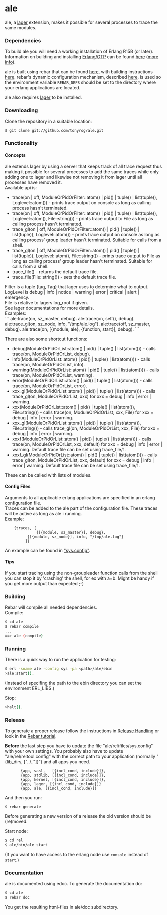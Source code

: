 ale
=====

ale, a [lager](https://github.com/basho/lager) extension, makes it possible for several processes to trace the same modules.


### Dependencies

To build ale you will need a working installation of Erlang R15B (or
later).<br/>
Information on building and installing [Erlang/OTP](http://www.erlang.org)
can be found [here](https://github.com/erlang/otp/wiki/Installation)
([more info](https://github.com/erlang/otp/blob/master/INSTALL.md)).

ale is built using rebar that can be found [here](https://github.com/rebar/rebar), with building instructions [here](https://github.com/rebar/rebar/wiki/Building-rebar). rebar's dynamic configuration mechanism, described [here](https://github.com/rebar/rebar/wiki/Dynamic-configuration), is used so the environment variable `REBAR_DEPS` should be set to the directory where your erlang applications are located.

ale also requires [lager](https://github.com/basho/lager) to be installed.

### Downloading

Clone the repository in a suitable location:

```sh
$ git clone git://github.com/tonyrog/ale.git
```
### Functionality
#### Concepts

ale extends lager by using a server that keeps track of all trace request thus making it possible for several processes to add the same traces while only adding one to lager and likewise not removing it from lager until all processes have removed it.<br/>
Available api is:
<ul>
<li> trace(on | off, ModuleOrPidOrFilter::atom() | pid() | tuple() | list(tuple)), Loglevel::atom()) - prints trace output on console as long as calling process hasn't terminated.</li>
<li> trace(on | off, ModuleOrPidOrFilter::atom() | pid() | tuple() | list(tuple)), Loglevel::atom(), File::string()) - prints trace output to File as long as calling process hasn't terminated.</li>
<li> trace_gl(on | off, ModuleOrPidOrFilter::atom() | pid() | tuple() | list(tuple)), Loglevel::atom()) - prints trace output on console as long as calling process' group leader hasn't terminated. Suitable for calls from a shell.</li>
<li> trace_gl(on | off, ModuleOrPidOrFilter::atom() | pid() | tuple() | list(tuple)), Loglevel::atom(), File::string()) - prints trace output to File as long as calling process' group leader hasn't terminated. Suitable for calls from a shell. </li>
<li>trace_file() - returns the default trace file.</li>
<li>trace_file(File::string()) - sets the default trace file.</li>
</ul>
Filter is a tuple {tag, Tag} that lager uses to determine what to output. <br/>
LogLevel is  debug | info | notice | warning | error | critical | alert |  emergency. <br/>
File is relative to lagers log_root if given.<br/>
See lager documentations for more details.<br/>
Examples:<br/>
```
    ale:trace(on, sz_master, debug).
    ale:trace(on, self(), debug).
    ale:trace_gl(on, sz_node, info, "/tmp/ale.log").
    ale:trace(off, sz_master, debug).
    ale:trace(on, [{module, ale}, {function, start}], debug).
```

There are also some shortcut functions:
<ul>
<li> debug(ModuleOrPidOrList::atom() | pid() | tuple() | list(atom())) - calls trace(on, ModuleOrPidOrList, debug).</li>
<li> info(ModuleOrPidOrList::atom() | pid() | tuple() | list(atom())) - calls trace(on, ModuleOrPidOrList, info).</li>
<li> warning(ModuleOrPidOrList::atom() | pid() | tuple() | list(atom())) - calls trace(on, ModuleOrPidOrList, warning).</li>
<li> error(ModuleOrPidOrList::atom() | pid() | tuple() | list(atom())) - calls trace(on, ModuleOrPidOrList, error).</li>
<li> xxx_gl(ModuleOrPidOrList::atom() | pid() | tuple() | list(atom())) - calls trace_gl(on, ModuleOrPidOrList, xxx) for xxx = debug | info | error | warning.</li>
<li> xxx(ModuleOrPidOrList::atom() | pid() | tuple() | list(atom()), File::string()) - calls trace(on, ModuleOrPidOrList, xxx, File) for xxx = debug | info | error | warning.</li>
<li> xxx_gl(ModuleOrPidOrList::atom() | pid() | tuple() | list(atom()), File::string()) - calls trace_gl(on, ModuleOrPidOrList, xxx, File) for xxx = debug | info | error | warning.</li>
<li> xxxf(ModuleOrPidOrList::atom() | pid() | tuple() | list(atom())) - calls trace(on, ModuleOrPidOrList, xxx, default) for xxx = debug | info | error | warning. Default trace file can be set using trace_file/1.</li>
<li> xxxf_gl(ModuleOrPidOrList::atom() | pid() | tuple() | list(atom())) - calls trace_gl(on, ModuleOrPidOrList, xxx, default) for xxx = debug | info | error | warning. Default trace file can be set using trace_file/1.</li>
</ul>
These can be called with lists of modules.

#### Config Files

Arguments to all applicable erlang applications are specified in an erlang configuration file.<br/>
Traces can be added to the ale part of the configuration file. These traces will be active as long as ale i running.<br/>
Example:<br/>
```
	{traces, [
	          {[{module, sz_master}], debug}, 
		  {[{module, sz_node}], info, "/tmp/ale.log"}
		 ]}
```

An example can be found in ["sys.config"](https://github.com/tonyrog/ale/raw/master/sys.config).<br/>


#### Tips

If you start tracing using the non-groupleader function calls from the shell you can stop it by 'crashing' the shell, for ex with a=b. Might be handy if you get more output than expected ;-)

### Building

Rebar will compile all needed dependencies.<br/>
Compile:

```sh
$ cd ale
$ rebar compile
...
==> ale (compile)
```

### Running

There is a quick way to run the application for testing:

```sh
$ erl -sname ale -config sys -pa <path>/ale/ebin
>ale:start().
```
(Instead of specifing the path to the ebin directory you can set the environment ERL_LIBS.)

Stop:

```sh
>halt().
```

### Release

To generate a proper release follow the instructions in 
 [Release Handling](https://github.com/basho/rebar/wiki/Release-handling) or look in the [Rebar tutorial](http://www.metabrew.com/article/erlang-rebar-tutorial-generating-releases-upgrades).

<b>Before</b> the last step you have to update the file "ale/rel/files/sys.config" with your own settings.
You probably also have to update "ale/rel/reltool.config" with the correct path to your application (normally "{lib_dirs, ["../.."]}") and all apps you need.
```
       {app, sasl,   [{incl_cond, include}]},
       {app, stdlib, [{incl_cond, include}]},
       {app, kernel, [{incl_cond, include}]},
       {app, lager, [{incl_cond, include}]}
       {app, ale, [{incl_cond, include}]}
```


And then you run: 
```
$ rebar generate
```

Before generating a new version of a release the old version should be (re)moved.

Start node:

```sh
$ cd rel
$ ale/bin/ale start
```

(If you want to have access to the erlang node use ``` console ``` instead of ``` start```.)

### Documentation

ale is documented using edoc. To generate the documentation do:

```sh
$ cd ale
$ rebar doc
```
You get the resulting html-files in ale/doc subdirectory.
